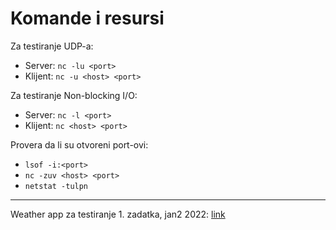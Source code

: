 # Komande i resursi

Za testiranje UDP-a:
* Server: `nc -lu <port>`
* Klijent: `nc -u <host> <port>`

Za testiranje Non-blocking I/O:
* Server: `nc -l <port>`
* Klijent: `nc <host> <port>`

Provera da li su otvoreni port-ovi:
* `lsof -i:<port>`
* `nc -zuv <host> <port>`
* `netstat -tulpn`

---

Weather app za testiranje 1. zadatka, jan2 2022:
[link](https://github.com/Adedoyin-Emmanuel/react-weather-app)

